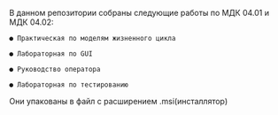 В данном репозитории собраны следующие работы по МДК 04.01 и МДК 04.02:

    ● Практическая по моделям жизненного цикла 
  
    ● Лабораторная по GUI
  
    ● Руководство оператора
  
    ● Лабораторная по тестированию
  
Они упакованы в файл с расширением .msi(инсталлятор)
